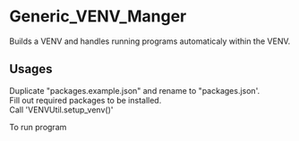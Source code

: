 # Generic_VENV_Manger
Builds a VENV and handles running programs automaticaly within the VENV.


## Usages
Duplicate "packages.example.json"
and rename to "packages.json'.  
Fill out required packages to be installed.  
Call 'VENVUtil.setup_venv()'

To run program